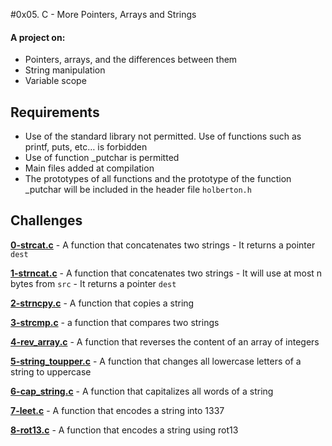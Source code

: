 #0x05. C - More Pointers, Arrays and Strings
  
#### A project on:
- Pointers, arrays, and the differences between them
- String manipulation
- Variable scope

## Requirements
- Use of the standard library not permitted. Use of functions such as printf, puts, etc… is forbidden
- Use of function _putchar is permitted
- Main files added at compilation
- The prototypes of all functions and the prototype of the function _putchar will be included in the header file `holberton.h`

## Challenges

**[0-strcat.c](0-strcat.c)** - A function that concatenates two strings
	- It returns a pointer `dest`

**[1-strncat.c](1-strncat.c)** - A function that concatenates two strings
	- It will use at most n bytes from `src`
	- It returns a pointer `dest`

**[2-strncpy.c](2-strncpy.c)** - A function that copies a string

**[3-strcmp.c](3-strcmp.c)** - a function that compares two strings

**[4-rev_array.c](4-rev_array.c)** - A function that reverses the content of an array of integers

**[5-string_toupper.c](5-string_toupper.c)** - A function that changes all lowercase letters of a string to uppercase

**[6-cap_string.c](6-cap_string.c)** - A function that capitalizes all words of a string

**[7-leet.c](7-leet.c)** - A function that encodes a string into 1337

**[8-rot13.c](8-rot13.c)** - A function that encodes a string using rot13
